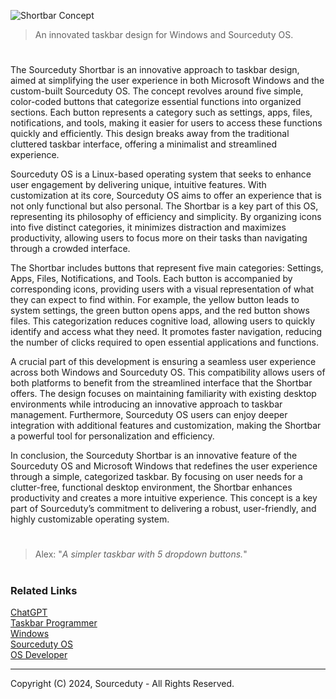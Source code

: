![Shortbar Concept](https://github.com/user-attachments/assets/d855d2ee-20e4-4408-97ea-a67070c31eb4)

> An innovated taskbar design for Windows and Sourceduty OS.

#

The Sourceduty Shortbar is an innovative approach to taskbar design, aimed at simplifying the user experience in both Microsoft Windows and the custom-built Sourceduty OS. The concept revolves around five simple, color-coded buttons that categorize essential functions into organized sections. Each button represents a category such as settings, apps, files, notifications, and tools, making it easier for users to access these functions quickly and efficiently. This design breaks away from the traditional cluttered taskbar interface, offering a minimalist and streamlined experience.

Sourceduty OS is a Linux-based operating system that seeks to enhance user engagement by delivering unique, intuitive features. With customization at its core, Sourceduty OS aims to offer an experience that is not only functional but also personal. The Shortbar is a key part of this OS, representing its philosophy of efficiency and simplicity. By organizing icons into five distinct categories, it minimizes distraction and maximizes productivity, allowing users to focus more on their tasks than navigating through a crowded interface.

The Shortbar includes buttons that represent five main categories: Settings, Apps, Files, Notifications, and Tools. Each button is accompanied by corresponding icons, providing users with a visual representation of what they can expect to find within. For example, the yellow button leads to system settings, the green button opens apps, and the red button shows files. This categorization reduces cognitive load, allowing users to quickly identify and access what they need. It promotes faster navigation, reducing the number of clicks required to open essential applications and functions.

A crucial part of this development is ensuring a seamless user experience across both Windows and Sourceduty OS. This compatibility allows users of both platforms to benefit from the streamlined interface that the Shortbar offers. The design focuses on maintaining familiarity with existing desktop environments while introducing an innovative approach to taskbar management. Furthermore, Sourceduty OS users can enjoy deeper integration with additional features and customization, making the Shortbar a powerful tool for personalization and efficiency.

In conclusion, the Sourceduty Shortbar is an innovative feature of the Sourceduty OS and Microsoft Windows that redefines the user experience through a simple, categorized taskbar. By focusing on user needs for a clutter-free, functional desktop environment, the Shortbar enhances productivity and creates a more intuitive experience. This concept is a key part of Sourceduty’s commitment to delivering a robust, user-friendly, and highly customizable operating system.

#

> Alex: "*A simpler taskbar with 5 dropdown buttons.*"

#
### Related Links

[ChatGPT](https://github.com/sourceduty/ChatGPT)
<br>
[Taskbar Programmer](https://github.com/sourceduty/Taskbar_Programmer)
<br>
[Windows](https://github.com/sourceduty/Windows)
<br>
[Sourceduty OS](https://github.com/sourceduty/Sourceduty_OS)
<br>
[OS Developer](https://github.com/sourceduty/OS_Developer)

***
Copyright (C) 2024, Sourceduty - All Rights Reserved.
